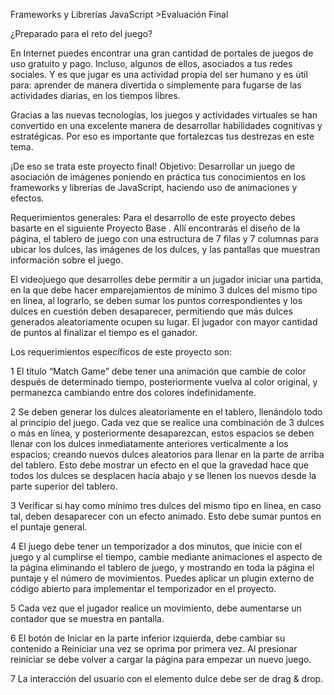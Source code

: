﻿Frameworks y Librerías JavaScript >Evaluación Final


¿Preparado para el reto del juego?

En Internet puedes encontrar una gran cantidad de portales de juegos de uso gratuito y pago. Incluso, algunos de ellos, asociados a tus redes sociales. Y es que jugar es una actividad propia del ser humano y es útil para: aprender de manera divertida o simplemente para fugarse de las actividades diarias, en los tiempos libres.

Gracias a las nuevas tecnologías, los juegos y actividades virtuales se han convertido en una excelente manera de desarrollar habilidades cognitivas y estratégicas. Por eso es importante que fortalezcas tus destrezas en este tema.

¡De eso se trata este proyecto final!
Objetivo:
Desarrollar un juego de asociación de imágenes poniendo en práctica tus conocimientos en los frameworks y librerías de JavaScript, haciendo uso de animaciones y efectos.

Requerimientos generales:
Para el desarrollo de este proyecto debes basarte en el siguiente Proyecto Base . Allí encontrarás el diseño de la página, el tablero de juego con una estructura de 7 filas y 7 columnas para ubicar los dulces, las imágenes de los dulces, y las pantallas que muestran información sobre el juego.

El videojuego que desarrolles debe permitir a un jugador iniciar una partida, en la que debe hacer emparejamientos de mínimo 3 dulces del mismo tipo en línea, al lograrlo, se deben sumar los puntos correspondientes y los dulces en cuestión deben desaparecer, permitiendo que más dulces generados aleatoriamente ocupen su lugar. El jugador con mayor cantidad de puntos al finalizar el tiempo es el ganador.

Los requerimientos específicos de este proyecto son:

1 El título “Match Game” debe tener una animación que cambie de color después de determinado tiempo, posteriormente vuelva al color original, y permanezca cambiando entre dos colores indefinidamente.

2 Se deben generar los dulces aleatoriamente en el tablero, llenándolo todo al principio del juego. Cada vez que se realice una combinación de 3 dulces o más en línea, y posteriormente desaparezcan, estos espacios se deben llenar con los dulces inmediatamente anteriores verticalmente a los espacios; creando nuevos dulces aleatorios para llenar en la parte de arriba del tablero. Esto debe mostrar un efecto en el que la gravedad hace que todos los dulces se desplacen hacia abajo y se llenen los nuevos desde la parte superior del tablero.


3 Verificar si hay como mínimo tres dulces del mismo tipo en línea, en caso tal, deben desaparecer con un efecto animado. Esto debe sumar puntos en el puntaje general.

4 El juego debe tener un temporizador a dos minutos, que inicie con el juego y al cumplirse el tiempo, cambie mediante animaciones el aspecto de la página eliminando el tablero de juego, y mostrando en toda la página el puntaje y el número de movimientos. Puedes aplicar un plugin externo de código abierto para implementar el temporizador en el proyecto.

5 Cada vez que el jugador realice un movimiento, debe aumentarse un contador que se muestra en pantalla.


6 El botón de Iniciar en la parte inferior izquierda, debe cambiar su contenido a Reiniciar una vez se oprima por primera vez. Al presionar reiniciar se debe volver a cargar la página para empezar un nuevo juego.

7 La interacción del usuario con el elemento dulce debe ser de drag & drop.

